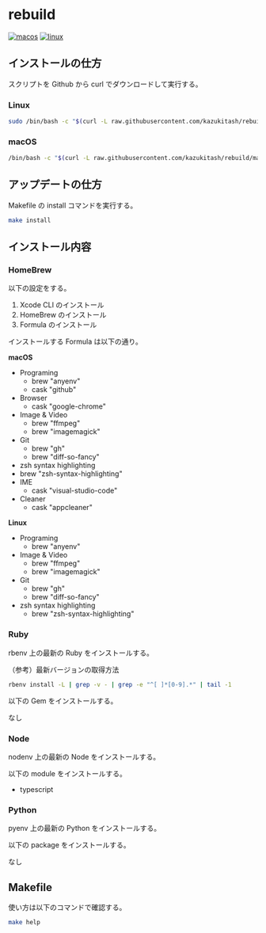 # rebuild

[![macos](https://github.com/kazukitash/rebuild/actions/workflows/macos.yml/badge.svg?branch=main)](https://github.com/kazukitash/rebuild/actions/workflows/macos.yml) [![linux](https://github.com/kazukitash/rebuild/actions/workflows/linux.yml/badge.svg?branch=main)](https://github.com/kazukitash/rebuild/actions/workflows/linux.yml)

## インストールの仕方

スクリプトを Github から curl でダウンロードして実行する。

### Linux

```bash
sudo /bin/bash -c "$(curl -L raw.githubusercontent.com/kazukitash/rebuild/main/install.sh)"
```

### macOS

```bash
/bin/bash -c "$(curl -L raw.githubusercontent.com/kazukitash/rebuild/main/install.sh)"
```

## アップデートの仕方

Makefile の install コマンドを実行する。

```bash
make install
```

## インストール内容

### HomeBrew

以下の設定をする。

1. Xcode CLI のインストール
2. HomeBrew のインストール
3. Formula のインストール

インストールする Formula は以下の通り。

**macOS**

- Programing
  - brew "anyenv"
  - cask "github"
- Browser
  - cask "google-chrome"
- Image & Video
  - brew "ffmpeg"
  - brew "imagemagick"
- Git
  - brew "gh"
  - brew "diff-so-fancy"
- zsh syntax highlighting
- brew "zsh-syntax-highlighting"
- IME
  - cask "visual-studio-code"
- Cleaner
  - cask "appcleaner"

**Linux**

- Programing
  - brew "anyenv"
- Image & Video
  - brew "ffmpeg"
  - brew "imagemagick"
- Git
  - brew "gh"
  - brew "diff-so-fancy"
- zsh syntax highlighting
  - brew "zsh-syntax-highlighting"

### Ruby

rbenv 上の最新の Ruby をインストールする。

（参考）最新バージョンの取得方法

```bash
rbenv install -L | grep -v - | grep -e "^[ ]*[0-9].*" | tail -1
```

以下の Gem をインストールする。

なし

### Node

nodenv 上の最新の Node をインストールする。

以下の module をインストールする。

- typescript

### Python

pyenv 上の最新の Python をインストールする。

以下の package をインストールする。

なし

## Makefile

使い方は以下のコマンドで確認する。

```bash
make help
```
